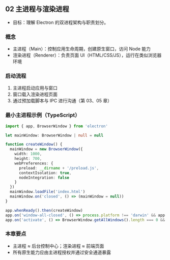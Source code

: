 ## 02 主进程与渲染进程

- 目标：理解 Electron 的双进程架构与职责划分。

### 概念
- 主进程（Main）：控制应用生命周期，创建原生窗口，访问 Node 能力
- 渲染进程（Renderer）：负责页面 UI（HTML/CSS/JS），运行在类似浏览器环境

### 启动流程
1. 主进程启动应用与窗口
2. 窗口载入渲染进程页面
3. 通过预加载脚本与 IPC 进行沟通（第 03、05 章）

### 最小主进程示例（TypeScript）
```ts
import { app, BrowserWindow } from 'electron'

let mainWindow: BrowserWindow | null = null

function createWindow() {
  mainWindow = new BrowserWindow({
    width: 1000,
    height: 700,
    webPreferences: {
      preload: __dirname + '/preload.js',
      contextIsolation: true,
      nodeIntegration: false
    }
  })
  mainWindow.loadFile('index.html')
  mainWindow.on('closed', () => (mainWindow = null))
}

app.whenReady().then(createWindow)
app.on('window-all-closed', () => process.platform !== 'darwin' && app.quit())
app.on('activate', () => BrowserWindow.getAllWindows().length === 0 && createWindow())
```

### 本章要点
- 主进程 ≈ 后台控制中心；渲染进程 ≈ 前端页面
- 所有原生能力应由主进程授权并通过安全通道暴露

